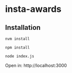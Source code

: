 # insta-awards


## Installation

`nvm install`

`npm install`

`node index.js`

Open in: http://localhost:3000
